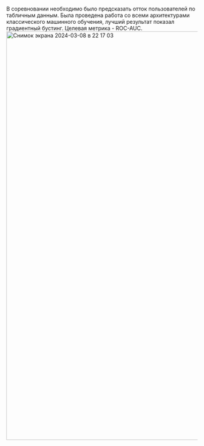В соревновании необходимо было предсказать отток пользователей по табличным данным. Была проведена работа со всеми архитектурами
классического машинного обучения, лучший результат показал градиентный бустинг. Целевая метрика - ROC-AUC.
<img width="1073" alt="Снимок экрана 2024-03-08 в 22 17 03" src="https://github.com/KsardasY/Selection/assets/57670742/ead8e89c-a9f7-48e5-ae93-ceb4fe7fe418">
